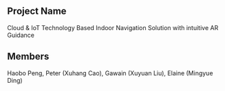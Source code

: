 ## Project Name
Cloud & IoT Technology Based Indoor Navigation Solution with intuitive AR Guidance

## Members
Haobo Peng, Peter (Xuhang Cao), Gawain (Xuyuan Liu), Elaine (Mingyue Ding)
